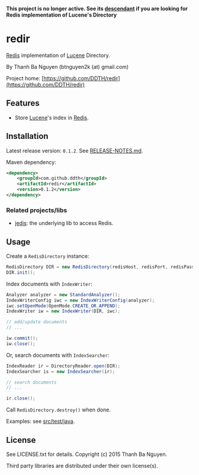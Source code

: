 **This project is no longer active. See its [descendant](https://github.com/DDTH/ddth-lucext) if you are looking for Redis implementation of Lucene's Directory**

redir
=====

[Redis](http://redis.io) implementation of [Lucene](http://lucene.apache.org) Directory.

By Thanh Ba Nguyen (btnguyen2k (at) gmail.com)

Project home:
[https://github.com/DDTH/redir](https://github.com/DDTH/redir)


## Features ##

- Store [Lucene](http://lucene.apache.org)'s index in [Redis](http://redis.io).


## Installation ##

Latest release version: `0.1.2`. See [RELEASE-NOTES.md](RELEASE-NOTES.md).

Maven dependency:

```xml
<dependency>
	<groupId>com.github.ddth</groupId>
	<artifactId>redir</artifactId>
	<version>0.1.2</version>
</dependency>
```

### Related projects/libs ###

- [jedis](https://github.com/xetorthio/jedis): the underlying lib to access Redis.


## Usage ##

Create a `RedisDirectory` instance:
```java
RedisDirectory DIR = new RedisDirectory(redisHost, redisPort, redisPassword);
DIR.init();
```

Index documents with `IndexWriter`:
```java
Analyzer analyzer = new StandardAnalyzer();
IndexWriterConfig iwc = new IndexWriterConfig(analyzer);
iwc.setOpenMode(OpenMode.CREATE_OR_APPEND);
IndexWriter iw = new IndexWriter(DIR, iwc);

// add/update documents
// ...

iw.commit();
iw.close();
```

Or, search documents with `IndexSearcher`:
```java
IndexReader ir = DirectoryReader.open(DIR);
IndexSearcher is = new IndexSearcher(ir);

// search documents
// ...

ir.close();
```

Call `RedisDirectory.destroy()` when done.


Examples: see [src/test/java](src/test/java).

## License ##

See LICENSE.txt for details. Copyright (c) 2015 Thanh Ba Nguyen.

Third party libraries are distributed under their own license(s).

